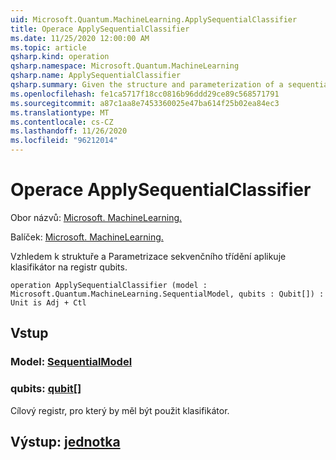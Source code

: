 ```yaml
---
uid: Microsoft.Quantum.MachineLearning.ApplySequentialClassifier
title: Operace ApplySequentialClassifier
ms.date: 11/25/2020 12:00:00 AM
ms.topic: article
qsharp.kind: operation
qsharp.namespace: Microsoft.Quantum.MachineLearning
qsharp.name: ApplySequentialClassifier
qsharp.summary: Given the structure and parameterization of a sequential classifier, applies the classifier to a register of qubits.
ms.openlocfilehash: fe1ca5717f18cc0816b96ddd29ce89c568571791
ms.sourcegitcommit: a87c1aa8e7453360025e47ba614f25b02ea84ec3
ms.translationtype: MT
ms.contentlocale: cs-CZ
ms.lasthandoff: 11/26/2020
ms.locfileid: "96212014"
---
```

# <a name="applysequentialclassifier-operation"></a>Operace ApplySequentialClassifier

Obor názvů: [Microsoft. MachineLearning.](xref:Microsoft.Quantum.MachineLearning)

Balíček: [Microsoft. MachineLearning.](https://nuget.org/packages/Microsoft.Quantum.MachineLearning)


Vzhledem k struktuře a Parametrizace sekvenčního třídění aplikuje klasifikátor na registr qubits.

```qsharp
operation ApplySequentialClassifier (model : Microsoft.Quantum.MachineLearning.SequentialModel, qubits : Qubit[]) : Unit is Adj + Ctl
```


## <a name="input"></a>Vstup

### <a name="model--sequentialmodel"></a>Model: [SequentialModel](xref:Microsoft.Quantum.MachineLearning.SequentialModel)




### <a name="qubits--qubit"></a>qubits: [qubit](xref:microsoft.quantum.lang-ref.qubit)[]

Cílový registr, pro který by měl být použit klasifikátor.



## <a name="output--unit"></a>Výstup: [jednotka](xref:microsoft.quantum.lang-ref.unit)

